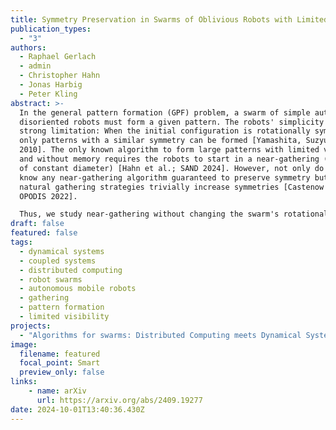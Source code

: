 ```yaml
---
title: Symmetry Preservation in Swarms of Oblivious Robots with Limited Visibility
publication_types:
  - "3"
authors:
  - Raphael Gerlach
  - admin
  - Christopher Hahn
  - Jonas Harbig
  - Peter Kling
abstract: >-
  In the general pattern formation (GPF) problem, a swarm of simple autonomous,
  disoriented robots must form a given pattern. The robots' simplicity imply a
  strong limitation: When the initial configuration is rotationally symmetric,
  only patterns with a similar symmetry can be formed [Yamashita, Suzyuki; TCS
  2010]. The only known algorithm to form large patterns with limited visibility
  and without memory requires the robots to start in a near-gathering (a swarm
  of constant diameter) [Hahn et al.; SAND 2024]. However, not only do we not
  know any near-gathering algorithm guaranteed to preserve symmetry but most
  natural gathering strategies trivially increase symmetries [Castenow et al.;
  OPODIS 2022].

  Thus, we study near-gathering without changing the swarm's rotational symmetry for disoriented, oblivious robots with limited visibility (the OBLOT-model, see [Flocchini et al.; 2019]). We introduce a technique based on the theory of dynamical systems to analyze how a given algorithm affects symmetry and provide sufficient conditions for symmetry preservation. Until now, it was unknown whether the considered OBLOT-model allows for any non-trivial algorithm that always preserves symmetry. Our first result shows that a variant of Go-to-the-Average always preserves symmetry but may sometimes lead to multiple, unconnected near-gathering clusters. Our second result is a symmetry-preserving near-gathering algorithm that works on swarms with a convex boundary (the outer boundary of the unit disc graph) and without holes (circles of diameter 1 inside the boundary without any robots). 
draft: false
featured: false
tags:
  - dynamical systems
  - coupled systems
  - distributed computing
  - robot swarms
  - autonomous mobile robots
  - gathering
  - pattern formation
  - limited visibility
projects:
  - "Algorithms for swarms: Distributed Computing meets Dynamical Systems"
image:
  filename: featured
  focal_point: Smart
  preview_only: false
links: 
	- name: arXiv
	  url: https://arxiv.org/abs/2409.19277
date: 2024-10-01T13:40:36.430Z
---
```

